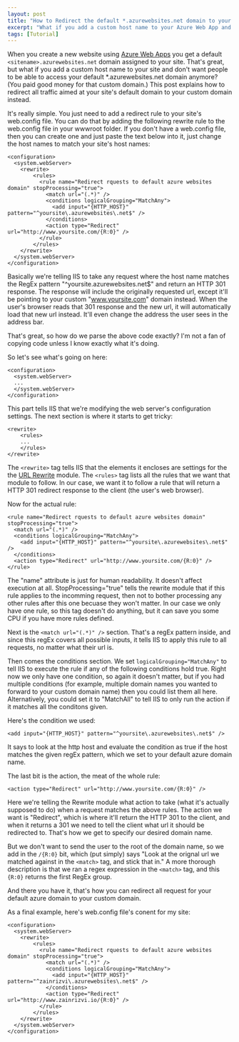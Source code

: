```yaml
---
layout: post
title: "How to Redirect the default *.azurewebsites.net domain to your custom domain on Azure Web Apps"
excerpt: "What if you add a custom host name to your Azure Web App and don't want people to be able to access the default *.azurewebsites.net domain anymore?"
tags: [Tutorial]
---
```


When you create a new website using [Azure Web Apps](https://azure.microsoft.com/en-us/services/app-service/web/) you get a default `<sitename>.azurewebsites.net` domain assigned to your site.  That's great, but what if you add a custom host name to your site and don't want people to be able to access your default *.azurewebsites.net domain anymore? (You paid good money for that custom domain.)  This post explains how to redirect all traffic aimed at your site's default domain to your custom domain instead.

It's really simple. You just need to add a redirect rule to your site's web.config file.  You can do that by adding the following rewrite rule to the web.config file in your wwwroot folder.  If you don't have a web.config file, then you can create one and just paste the text below into it, just change the host names to match your site's host names:

```
<configuration>
  <system.webServer>  
    <rewrite>  
        <rules>  
          <rule name="Redirect rquests to default azure websites domain" stopProcessing="true">
            <match url="(.*)" />  
            <conditions logicalGrouping="MatchAny">
              <add input="{HTTP_HOST}" pattern="^yoursite\.azurewebsites\.net$" />
            </conditions>
            <action type="Redirect" url="http://www.yoursite.com/{R:0}" />  
          </rule>  
        </rules>  
    </rewrite>  
  </system.webServer>  
</configuration>  
```

Basically we're telling IIS to take any request where the host name matches the RegEx pattern "^yoursite\.azurewebsites\.net$" and return an HTTP 301 response. The response will include the originally requested url, except it'll be pointing to your custom "www.yoursite.com" domain instead.  When the user's browser reads that 301 response and the new url, it will automatically load that new url instead. It'll even change the address the user sees in the address bar.

That's great, so how do we parse the above code exactly?  I'm not a fan of copying code unless I know exactly what it's doing. 

So let's see what's going on here:

```
<configuration>
  <system.webServer>  
  ...
  </system.webServer>  
</configuration>  
```

This part tells IIS that we're modifying the web server's configuration settings. The next section is where it starts to get tricky:

```
<rewrite>  
    <rules> 
    ... 
    </rules>  
</rewrite>  
```

The `<rewrite>` tag tells IIS that the elements it encloses are settings for the the [URL Rewrite](http://www.iis.net/learn/extensions/url-rewrite-module/creating-rewrite-rules-for-the-url-rewrite-module) module.  The `<rules>` tag lists all the rules that we want that module to follow.   In our case, we want it to follow a rule that will return a HTTP 301 redirect response to the client (the user's web browser).

Now for the actual rule:

```
<rule name="Redirect rquests to default azure websites domain" stopProcessing="true">
  <match url="(.*)" />  
  <conditions logicalGrouping="MatchAny">
    <add input="{HTTP_HOST}" pattern="^yoursite\.azurewebsites\.net$" />
  </conditions>
  <action type="Redirect" url="http://www.yoursite.com/{R:0}" />  
</rule>  
```

The "name" attribute is just for human readability. It doesn't affect execution at all. StopProcessing="true" tells the rewrite module that if this rule applies to the incomming request, then not to bother processing any other rules  after this one becuase they won't matter.  In our case we only have one rule, so this tag doesn't do anything, but it can save you some CPU if you have more rules defined.

Next is the `<match url="(.*)" />` section. That's a regEx pattern inside, and since this regEx covers all possible inputs, it tells IIS to apply this rule to all requests, no matter what their url is.

Then comes the conditions section. We set `logicalGrouping="MatchAny"` to tell IIS to execute the rule if any of the following conditions hold true.  Right now we only have one condition, so again it doesn't matter, but if you had multiple conditions (for example, multiple domain names you wanted to forward to your custom domain name) then you could list them all here. Alternatively, you could set it to "MatchAll" to tell IIS to only run the action if it matches all the conditons given.

Here's the condition we used:

```
<add input="{HTTP_HOST}" pattern="^yoursite\.azurewebsites\.net$" />
```

It says to look at the http host and evaluate the condition as true if the host matches the given regEx pattern, which we set to your default azure domain name.

The last bit is the action, the meat of the whole rule:

```
<action type="Redirect" url="http://www.yoursite.com/{R:0}" />  
```

Here we're telling the Rewrite module what action to take (what it's actually supposed to do) when a request matches the above rules.  The action we want is "Redirect", which is where it'll return the HTTP 301 to the client, and when it returns a 301 we need to tell the client what url it should be redirected to. That's how we get to specify our desired domain name. 

But we don't want to send the user to the root of the domain name, so we add in the `/{R:0}` bit, which (put simply) says "Look at the orignal url we matched against in the `<match>` tag, and stick that in."  A more thorough description is that we ran a regex expression in the `<match>` tag, and this `{R:0}` returns the first RegEx group.

And there you have it, that's how you can redirect all request for your default azure domain to your custom domain.

As a final example, here's web.config file's conent for my site:

```
<configuration>
  <system.webServer>  
    <rewrite>  
        <rules>  
          <rule name="Redirect rquests to default azure websites domain" stopProcessing="true">
            <match url="(.*)" />  
            <conditions logicalGrouping="MatchAny">
              <add input="{HTTP_HOST}" pattern="^zainrizvi\.azurewebsites\.net$" />
            </conditions>
            <action type="Redirect" url="http://www.zainrizvi.io/{R:0}" />  
          </rule>  
        </rules>  
    </rewrite>  
  </system.webServer>  
</configuration>  
```

